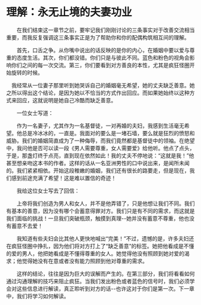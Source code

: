 # 理解：永无止境的夫妻功业

　　在我们结束这一章节之前，要牢记我们刚刚讨论的三条事实对于改善交流相当重要，而我反复强调这三条事实正是为了帮助你和你的配偶构筑相互间的理解。

　　首先，口舌之争。从你嘴中说出的话反映的是你的内心，在婚姻中要以爱与尊重的态度生活。其次，你们都没错。你们只是与彼此不同。蓝色和粉色的视角会影响你们之间的每一次交流。第三，你们要看到对方善良的本性，尤其是疯狂怪圈开始旋转的时候。

　我经常从一位妻子那里听到她哭诉自己的婚姻毫无希望，她的丈夫缺乏善意。她之所以得出这个结论，是因为她以不恰当的方式作出回应。而如果她始终以这种方式来回应，这就说明是她自己冷酷而缺乏善意。

　　一位女士写道：

　　作为一名妻子，尤其作为一名基督徒，一对再婚的夫妇，我感到生活毫无希望。他总是冷冰冰的，一直是。我面对的要么是一堵石墙，要么就是狂烈的愤怒和威胁。我们的婚姻简直成为了一种侮辱，而我们竟然都是基督徒中的领袖。在绝望中，我问他是否可以读一段《男人需要尊重，女人需要爱》给他听。他点了点头，于是，那盏灯终于点亮，直到现在依然如此！我的丈夫不停地说：“这就是我！”他甚至想亲吻这本书的作者。这样的话从一名亚洲男性的口中说出来，是闻所未闻的。我们紧紧相依。开始这段稚嫩的婚姻，我们还有很长的路要走，但是现在，我们感到前途充满了希望！这是难以置信的奇迹！

　　我给这位女士写去了回信：

　　上帝将我们创造为男人和女人，并不是他弄错了，只是他想让我们不同。我们有基本的善意，因为没有哪个会蓄意得罪对方。我们只是有不同的需求，而这就是我们面临的挑战！一旦我们突破瓶颈，触摸到真理--她并没有蓄意不尊重，他也没有蓄意不去爱！

　　我知道有些夫妇会比其他人更快地喊出“完美！”不过，遗憾的是，许多夫妇还在疯狂怪圈中挣扎，因为他们将对方打上了“缺乏善意”的标签。她把他看成是不懂的爱的男人，他把她看成是不懂得尊重的女人。她觉得他没有照顾到她对爱的渴求；他觉得她没有在意或者没有能力照顾到他对尊重的需求。

　　这样的结论，往往是因为巨大的误解而产生的。在第三部分，我们将看看如何通过沟通理解的技巧来阻止疯狂。当我们发出粉色或者蓝色的信号时，我们必须学会对这些信息进行解读，真正聆听到对方的话--也许这对于你们是第一次。下一章中，我们将学习如何解读。